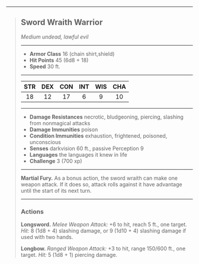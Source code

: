 ***
> ## Sword Wraith Warrior
> *Medium undead, lawful evil*
> 
> ***
> 
> - **Armor Class** 16 (chain shirt,shield)
> - **Hit Points** 45 (6d8 + 18)
> - **Speed** 30 ft.
> 
> ***
> 
> |STR|DEX|CON|INT|WIS|CHA|
> |:---:|:---:|:---:|:---:|:---:|:---:|
> |18|12|17|6|9|10|
> 
> ***
> 
> - **Damage Resistances** necrotic, bludgeoning, piercing, slashing from nonmagical attacks
> - **Damage Immunities** poison
> - **Condition Immunities** exhaustion, frightened, poisoned, unconscious
> - **Senses** darkvision 60 ft., passive Perception 9
> - **Languages** the languages it knew in life
> - **Challenge** 3 (700 xp)
> 
> ***
> 
> **Martial Fury.** As a bonus action, the sword wraith can make one weapon attack. If it does so, attack rolls against it have advantage until the start of its next turn.
> 
> ***
> 
> ### Actions
> **Longsword.** *Melee Weapon Attack:* +6 to hit, reach 5 ft., one target. *Hit:* 8 (1d8 + 4) slashing damage, or 9 (1d10 + 4) slashing damage if used with two hands.
> 
> **Longbow.** *Ranged Weapon Attack:* +3 to hit, range 150/600 ft., one target. *Hit:* 5 (1d8 + 1) piercing damage.